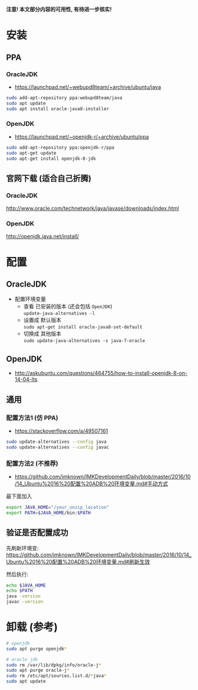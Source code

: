 **注意! 本文部分内容的可用性, 有待进一步核实!**

# 安装
## PPA
### OracleJDK
- https://launchpad.net/~webupd8team/+archive/ubuntu/java

``` bash
sudo add-apt-repository ppa:webupd8team/java
sudo apt update
sudo apt install oracle-java8-installer
```

### OpenJDK
- https://launchpad.net/~openjdk-r/+archive/ubuntu/ppa

``` bash
sudo add-apt-repository ppa:openjdk-r/ppa
sudo apt-get update
sudo apt-get install openjdk-8-jdk
```
  
## 官网下载 (适合自己折腾)
### OracleJDK
http://www.oracle.com/technetwork/java/javase/downloads/index.html

### OpenJDK
http://openjdk.java.net/install/


# 配置
## OracleJDK
- 配置环境变量
  - 查看 已安装的版本 (还会包括 `OpenJDK`)  
  `update-java-alternatives -l`
  - 设置成 默认版本  
  `sudo apt-get install oracle-java8-set-default`
  - 切换成 其他版本  
  `sudo update-java-alternatives -s java-7-oracle`

## OpenJDK
- http://askubuntu.com/questions/464755/how-to-install-openjdk-8-on-14-04-lts

## 通用
### 配置方法1 (仿 PPA)
- https://stackoverflow.com/a/49507161

``` bash
sudo update-alternatives --config java
sudo update-alternatives --config javac
```

### 配置方法2 (不推荐)
- https://github.com/imknown/IMKDevelopmentDaily/blob/master/2016/10/14_Ubuntu%2016%20配置%20ADB%20环境变量.md#手动方式

最下面加入
``` bash
export JAVA_HOME="/your_unzip_location"
export PATH=$JAVA_HOME/bin:$PATH
```


## 验证是否配置成功
先刷新环境变:  
https://github.com/imknown/IMKDevelopmentDaily/blob/master/2016/10/14_Ubuntu%2016%20配置%20ADB%20环境变量.md#刷新生效

然后执行:
``` bash
echo $JAVA_HOME
echo $PATH
java -version
javac -version
```


# 卸载 (参考)
``` bash
# openjdk
sudo apt purge openjdk*

# oracle jdk
sudo rm /var/lib/dpkg/info/oracle-j*
sudo apt purge oracle-j*
sudo rm /etc/apt/sources.list.d/*java*
sudo apt update
```
